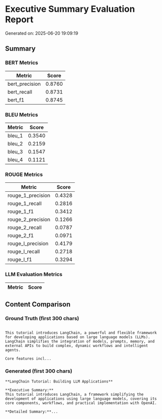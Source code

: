 # Executive Summary Evaluation Report

Generated on: 2025-06-20 19:09:19

## Summary

### BERT Metrics

| Metric | Score |
|--------|-------|
| bert_precision | 0.8760 |
| bert_recall | 0.8731 |
| bert_f1 | 0.8745 |

### BLEU Metrics

| Metric | Score |
|--------|-------|
| bleu_1 | 0.3540 |
| bleu_2 | 0.2159 |
| bleu_3 | 0.1547 |
| bleu_4 | 0.1121 |

### ROUGE Metrics

| Metric | Score |
|--------|-------|
| rouge_1_precision | 0.4328 |
| rouge_1_recall | 0.2816 |
| rouge_1_f1 | 0.3412 |
| rouge_2_precision | 0.1266 |
| rouge_2_recall | 0.0787 |
| rouge_2_f1 | 0.0971 |
| rouge_l_precision | 0.4179 |
| rouge_l_recall | 0.2718 |
| rouge_l_f1 | 0.3294 |

### LLM Evaluation Metrics

| Metric | Score |
|--------|-------|

## Content Comparison

### Ground Truth (first 300 chars)

```

This tutorial introduces LangChain, a powerful and flexible framework for developing applications based on large language models (LLMs). LangChain simplifies the integration of models, prompts, memory, and external APIs to build complex, dynamic workflows and intelligent agents.

Core features incl...
```

### Generated (first 300 chars)

```
**LangChain Tutorial: Building LLM Applications**

**Executive Summary:**
This tutorial introduces LangChain, a framework simplifying the development of applications using large language models, covering its core components, workflows, and practical implementation with OpenAI.

**Detailed Summary:**...
```
